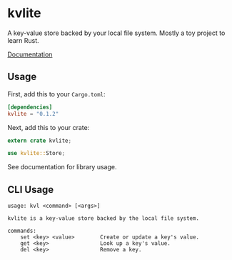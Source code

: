 # kvlite

A key-value store backed by your local file system. Mostly a toy project to learn Rust.

[Documentation](https://docs.rs/kvlite)

## Usage

First, add this to your `Cargo.toml`:

```toml
[dependencies]
kvlite = "0.1.2"
```

Next, add this to your crate:

```rust
extern crate kvlite;

use kvlite::Store;
```

See documentation for library usage.


## CLI Usage

```
usage: kvl <command> [<args>]

kvlite is a key-value store backed by the local file system.

commands:
    set <key> <value>        Create or update a key's value.
    get <key>                Look up a key's value.
    del <key>                Remove a key.
```
